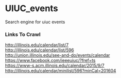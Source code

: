 # UIUC_events
Search engine for uiuc events

### Links To Crawl
http://illinois.edu/calendar/list/7 <br />
http://illinois.edu/calendar/list/596 <br />
http://union.illinois.edu/see-and-do/events/calendar <br />
https://www.facebook.com/ieeeuiuc/?fref=ts <br />
https://www-s.acm.illinois.edu/calendar/2015/9/7 <br />
http://illinois.edu/calendar/minilist/596?minCal=201604 <br />

